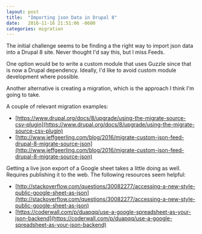 ```yaml
---
layout: post
title:  "Importing json Data in Drupal 8"
date:   2016-11-16 21:51:06 -0600
categories: migration
---
```

The initial challenge seems to be finding a the right way to import json data into a Drupal 8 site.  Never thought I'd say this, but I miss Feeds.

One option would be to write a custom module that uses Guzzle since that is now a Drupal dependency.  Ideally, I'd like to avoid custom module development where possible.

Another alternative is creating a migration, which is the approach I think I'm going to take.

A couple of relevant migration examples:
* [https://www.drupal.org/docs/8/upgrade/using-the-migrate-source-csv-plugin](https://www.drupal.org/docs/8/upgrade/using-the-migrate-source-csv-plugin)
* [http://www.jeffgeerling.com/blog/2016/migrate-custom-json-feed-drupal-8-migrate-source-json](http://www.jeffgeerling.com/blog/2016/migrate-custom-json-feed-drupal-8-migrate-source-json)

Getting a live json export of a Google sheet takes a little doing as well. Requires publishing it to the web.  The following resources seem helpful:
* [http://stackoverflow.com/questions/30082277/accessing-a-new-style-public-google-sheet-as-json](http://stackoverflow.com/questions/30082277/accessing-a-new-style-public-google-sheet-as-json)
* [https://coderwall.com/p/duapqq/use-a-google-spreadsheet-as-your-json-backend](https://coderwall.com/p/duapqq/use-a-google-spreadsheet-as-your-json-backend)
